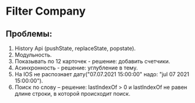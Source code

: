 # Filter Company

## Проблемы: 

1) History Api (pushState, replaceState, popstate).
2) Модульность.
3) Показывать по 12 карточек - решение: добавить счетчики.
4) Асинхронность - решение: углубление в тему.
5) На IOS не распознает дату("07.07.2021 15:00:00" надо: "jul 07 2021 15:00:00").
6) Поиск по слову – решение: lastIndexOf > 0 и lastIndexOf не равен длине строки, в которой происходит поиск.
